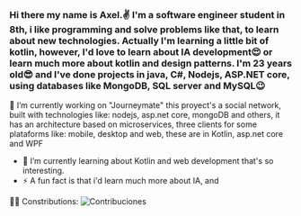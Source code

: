 ### Hi there my name is Axel.✌ I'm a software engineer student in 8th, i like programming and solve problems like that, to learn about new technologies. Actually I'm learning a little bit of kotlin, however, I'd love to learn about IA development😍 or learn much more about kotlin and design patterns. I'm 23 years old😎 and I've done projects in java, C#, Nodejs, ASP.NET core, using databases like MongoDB, SQL server and MySQL😉

🔭 I’m currently working on "Journeymate" this proyect's a social network, built with technologies like: nodejs, asp.net core, mongoDB and others, it has an architecture based on microservices, three clients for some plataforms like: mobile, desktop and web, these are in Kotlin, asp.net core and WPF 

- 🌱 I’m currently learning about Kotlin and web development that's so interesting.
- ⚡ A fun fact is that i'd learn much more about IA, and

🐱‍👤 Constributions:
![Contribuciones](https://img.shields.io/github/contributions/AxelUtrera/)

